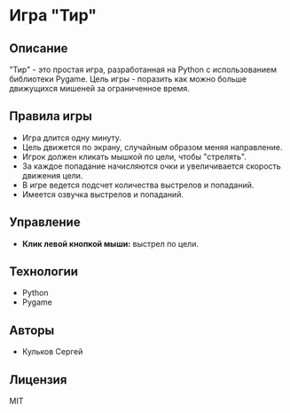 # Игра "Тир"

## Описание

"Тир" - это простая игра, разработанная на Python с использованием библиотеки Pygame. Цель игры - поразить как можно больше движущихся мишеней за ограниченное время.

## Правила игры

*   Игра длится одну минуту.
*   Цель движется по экрану, случайным образом меняя направление.
*   Игрок должен кликать мышкой по цели, чтобы "стрелять".
*   За каждое попадание начисляются очки и увеличивается скорость движения цели.
*   В игре ведется подсчет количества выстрелов и попаданий.
*   Имеется озвучка выстрелов и попаданий.

## Управление

*   **Клик левой кнопкой мыши:** выстрел по цели.

## Технологии

*   Python
*   Pygame

## Авторы

*   Кульков Сергей

## Лицензия

MIT